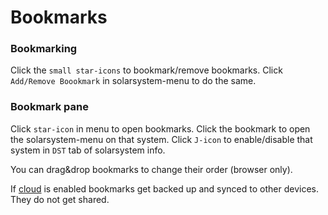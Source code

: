 # Bookmarks

### Bookmarking
Click the  `small star-icons` to bookmark/remove bookmarks.
Click `Add/Remove Boookmark` in solarsystem-menu to do the same.

### Bookmark pane
Click `star-icon` in menu to open bookmarks.
Click the bookmark to open the solarsystem-menu on that system.
Click `J-icon` to enable/disable that system in `DST` tab of solarsystem info.

You can drag&drop bookmarks to change their order (browser only).

If [cloud](https://eveeye.readthedocs.io/en/latest/sharing/cloud/) is enabled bookmarks get backed up and synced to other devices. They do not get shared.

<!--stackedit_data:
eyJoaXN0b3J5IjpbLTExNTkxODYwMTUsODQyOTI4Mzk2LC0xMT
A3NzEyODc2LDcwNzE4MDM0OSwtNTk5MTg4MTQzLDEzNzIzODM5
NzUsLTEzOTE4MTQwMjAsLTE2OTg0NDU1MDBdfQ==
-->